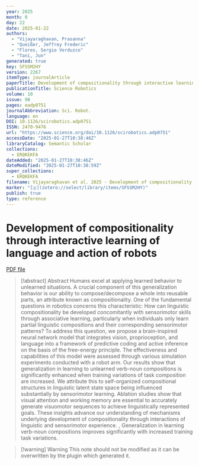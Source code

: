 ```yaml
---
year: 2025
month: 0
day: 22
date: 2025-01-22
authors:
  - "Vijayaraghavan, Prasanna"
  - "Queißer, Jeffrey Frederic"
  - "Flores, Sergio Verduzco"
  - "Tani, Jun"
generated: true
key: SFSSM2HY
version: 2267
itemType: journalArticle
paperTitle: Development of compositionality through interactive learning of language and action of robots
publicationTitle: Science Robotics
volume: 10
issue: 98
pages: eadp0751
journalAbbreviation: Sci. Robot.
language: en
DOI: 10.1126/scirobotics.adp0751
ISSN: 2470-9476
url: "https://www.science.org/doi/10.1126/scirobotics.adp0751"
accessDate: "2025-01-27T10:38:46Z"
libraryCatalog: Semantic Scholar
collections:
  - ERQKEKFA
dateAdded: "2025-01-27T10:38:46Z"
dateModified: "2025-01-27T10:38:59Z"
super_collections:
  - ERQKEKFA
filename: Vijayaraghavan et al. 2025 - Development of compositionality through interactive learning of language and action of robots.pdf
marker: "[🇿](zotero://select/library/items/SFSSM2HY)"
publish: true
type: reference
---
```

# Development of compositionality through interactive learning of language and action of robots

[PDF file](/Papers/PDFs/Vijayaraghavan%20et%20al.%202025%20-%20Development%20of%20compositionality%20through%20interactive%20learning%20of%20language%20and%20action%20of%20robots.pdf)

> [!abstract] Abstract
> Humans excel at applying learned behavior to unlearned situations. A crucial component of this generalization behavior is our ability to compose/decompose a whole into reusable parts, an attribute known as compositionality. One of the fundamental questions in robotics concerns this characteristic: How can linguistic compositionality be developed concomitantly with sensorimotor skills through associative learning, particularly when individuals only learn partial linguistic compositions and their corresponding sensorimotor patterns? To address this question, we propose a brain-inspired neural network model that integrates vision, proprioception, and language into a framework of predictive coding and active inference on the basis of the free-energy principle. The effectiveness and capabilities of this model were assessed through various simulation experiments conducted with a robot arm. Our results show that generalization in learning to unlearned verb-noun compositions is significantly enhanced when training variations of task composition are increased. We attribute this to self-organized compositional structures in linguistic latent state space being influenced substantially by sensorimotor learning. Ablation studies show that visual attention and working memory are essential to accurately generate visuomotor sequences to achieve linguistically represented goals. These insights advance our understanding of mechanisms underlying development of compositionality through interactions of linguistic and sensorimotor experience.
>           , 
>             Generalization in learning verb-noun compositions improves significantly with increased training task variations.

>[!warning] Warning
> This note should not be modified as it can be overwritten by the plugin which generated it.

